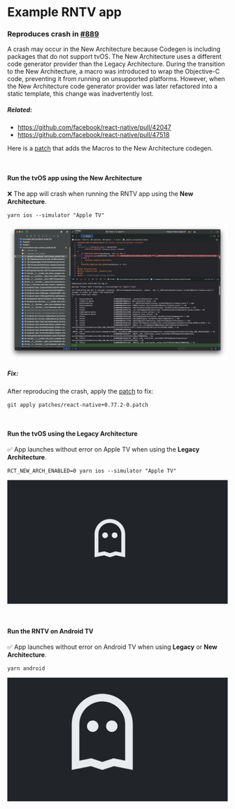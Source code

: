 # Example RNTV app
### Reproduces crash in [#889](https://github.com/react-native-tvos/react-native-tvos/issues/889)

A crash may occur in the New Architecture because Codegen is including packages that do not support tvOS. The New Architecture uses a different code generator provider than the Legacy Architecture. During the transition to the New Architecture, a macro was introduced to wrap the Objective-C code, preventing it from running on unsupported platforms. However, when the New Architecture code generator provider was later refactored into a static template, this change was inadvertently lost.

##### Related:
- https://github.com/facebook/react-native/pull/42047
- https://github.com/facebook/react-native/pull/47518

Here is a [patch](https://github.com/cgoldsby/RNTV-889/blob/main/README.md#fix) that adds the Macros to the New Architecture codegen.

<br />

#### Run the tvOS app using the New Architecture
:x: The app will crash when running the RNTV app using the **New Architecture**.
```shell
yarn ios --simulator "Apple TV"
```
![Apple TV crash](screenshots/tvos-new.png)

##### Fix:
After reproducing the crash, apply the [patch](https://github.com/cgoldsby/RNTV-889/tree/main/patches) to fix:
```shell
git apply patches/react-native+0.77.2-0.patch
```

<br />

#### Run the tvOS using the Legacy Architecture
✅ App launches without error on Apple TV when using the **Legacy Architecture**.
```shell
RCT_NEW_ARCH_ENABLED=0 yarn ios --simulator "Apple TV"
```
![Apple TV simulator](screenshots/tvos.png)

<br />

#### Run the RNTV on Android TV
✅ App launches without error on Android TV when using **Legacy** or **New Architecture**.
```shell
yarn android
```
![Android TV emulator](screenshots/android-tv-new.png)
